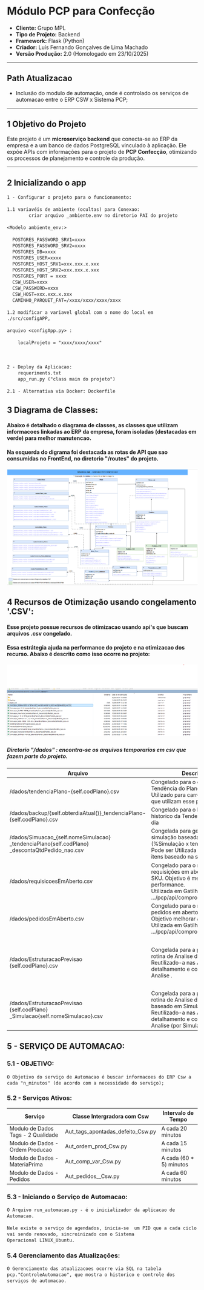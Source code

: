 # Módulo PCP para Confecção

- **Cliente:** Grupo MPL  
- **Tipo de Projeto:** Backend  
- **Framework:** Flask (Python)  
- **Criador:** Luís Fernando Gonçalves de Lima Machado  
- **Versão Produção:** 2.0 (Homologado em 23/10/2025)

---

## Path Atualizacao

- Inclusão do modulo de automação, onde é controlado os serviços de automacao entre o ERP CSW x Sistema PCP;

---
## 1 Objetivo do Projeto

Este projeto é um **microserviço backend** que conecta-se ao ERP da empresa e a um banco de dados PostgreSQL vinculado à aplicação. Ele expõe APIs com informações para o projeto de **PCP Confecção**, otimizando os processos de planejamento e controle da produção.

---


## 2 Inicializando o app
    
    1 - Configurar o projeto para o funcionamento: 
        
    1.1 variavéis de ambiente (ocultas) para Conexao: 
            criar arquivo _ambiente.env no diretorio PAI do projeto
    
    <Modelo ambiente_env:>

      POSTGRES_PASSWORD_SRV1=xxxx
      POSTGRES_PASSWORD_SRV2=xxxx
      POSTGRES_DB=xxxx
      POSTGRES_USER=xxxx
      POSTGRES_HOST_SRV1=xxx.xxx.x.xxx
      POSTGRES_HOST_SRV2=xxx.xxx.x.xxx
      POSTGRES_PORT = xxxx
      CSW_USER=xxxx
      CSW_PASSWORD=xxxx
      CSW_HOST=xxx.xxx.x.xxx
      CAMINHO_PARQUET_FAT=/xxxx/xxxx/xxxx/xxxx

    1.2 modificar a variavel global com o nome do local em ./src/configAPP,
    
    arquivo <configApp.py> :
        
        localProjeto = "xxxx/xxxx/xxxx"
    
    
        
    2 - Deploy da Aplicacao: 
        requeriments.txt
        app_run.py ("class main do projeto")
    
    2.1 - Alternativa via Docker: Dockerfile 

## 3 Diagrama de Classes:
#### Abaixo é detalhado o diagrama de classes, as classes que utilizam informacoes linkadas ao ERP da empresa, foram isoladas (destacadas em verde) para melhor manutencao.
#### Na esquerda do digrama foi destacada as rotas de API que sao consumidas no FrontEnd, no diretorio "/routes" do projeto.
#### ![Diagrama de Classes.png](docsProject%2FDiagrama%20de%20Classes.png)

## 4 Recursos de Otimização  usando congelamento '.CSV':
#### Esse projeto possue recursos de otimizacao usando api's que buscam arquivos .csv congelado.
#### Essa estrátegia ajuda na performance do projeto e na otimizacao dos recurso. Abaixo é descrito como isso ocorre no projeto:
##### ![Exemplo de Diretorio dados.png](docsProject%2FExemplo%20de%20Diretorio%20dados.png)
##### Diretorio "/dados" : encontra-se os arquivos temporarios em csv que fazem parte do projeto. 
| Arquivo                                                                                                    | Descrição                                                                                                                                                               | API's de Disparo                                                                                                                                |
|------------------------------------------------------------------------------------------------------------|-------------------------------------------------------------------------------------------------------------------------------------------------------------------------|-------------------------------------------------------------------------------------------------------------------------------------------------|
| /dados/tendenciaPlano-{self.codPlano}.csv                                                                  | Congelado para o cálculo da Tendência do Plano a nível SKU. Utilizado para carregar simulações que utilizam esse plano.                                                 | POST<br>"{URL-BASE}/pcp/api<br>/tendenciaSku"</br>                                                                                              |
| /dados/backup/{self.obterdiaAtual()}_tendenciaPlano-{self.codPlano}.csv                                    | Congelado para o backup de historico da Tendencia a nivel de dia                                                                                                        | POST<br>"{URL-BASE}/pcp/api                                                                                           |
| /dados/Simuacao_{self.nomeSimulacao}<br>_tendenciaPlano{self.codPlano}</br>_descontaQtdPedido_nao.csv</br> | Congelada para geracao de simulação baseada em parâmetros (%Simulação x tendência).<br>Pode ser Utilizada para "Detalhar" itens baseado na simulação.                   | POST<br>"{URL-BASE}/pcp/api<br>/simulacaoProgramacao"</br>                                                                                      |
| /dados/requisicoesEmAberto.csv                                                                             | Congelado para o retorno das requisições em aberto a nível de SKU. Objetivo é melhorar a performance.<br>Utilizada em Gatilhos nas API: GET .../pcp/api/comprometidoOP. | POST<br>"{URL-BASE}/pcp/api<br>/AnaliseMateriaisPelaTendencia"</br>                                                                             |
| /dados/pedidosEmAberto.csv                                                                                 | Congelado para o retorno dos pedidos em aberto a nível de SKU. Objetivo melhorar a performance.<br>Utilizada em Gatilhos nas API: GET .../pcp/api/comprometidoCompras.  | POST<br>"{URL-BASE}/pcp/api<br>/AnaliseMateriaisPelaTendencia"</br>                                                                             |
| /dados/EstruturacaoPrevisao<br>{self.codPlano}.csv</br>                                                    | Congelada para a performance na rotina de Analise de Materiais . Reutilizado-a nas APIs de detalhamento e congelamento da Analise .                                     | POST<br>"{URL-BASE}/pcp/api<br>/DetalhaNecessidade"<br></br>POST<br>"{URL-BASE}/pcp/api<br>/AnaliseMateriaisPelaTendencia" (BODY: congelar:True) |
| /dados/EstruturacaoPrevisao<br>{self.codPlano}</br>_Simulacao{self.nomeSimulacao}.csv</br>                 | Congelada para a performance na rotina de Analise de Materiais baseado em Simulação. Reutilizado-a nas APIs de detalhamento e congelamento da Analise (por Simulacao) . | POST<br>"{URL-BASE}/pcp/api<br>/DetalhaNecessidade" (BODY: nomeSimulacao: xxx)                                                                  |

## 5 - SERVIÇO DE AUTOMACAO:

### 5.1 - OBJETIVO:
    O Objetivo do serviço de Automacao é buscar informacoes do ERP Csw a cada "n_minutos" (de acordo com a necessidade do serviço);

### 5.2 - Serviços Ativos:
| Serviço                            | Classe Intergradora com Csw    | Intervalo de Tempo         |
|------------------------------------|--------------------------------|----------------------------|
| Modulo de Dados Tags - 2 Qualidade | Aut_tags_apontadas_defeito_Csw.py | A cada 20 minutos          |
| Modulo de Dados - Ordem Producao   | Aut_ordem_prod_Csw.py          | A cada 15 minutos          |
| Modulo de Dados - MateriaPrima     | Aut_comp_var_Csw.py            | A cada (60 * 5) minutos    |
| Modulo de Dados - Pedidos          | Aut_pedidos__Csw.py            | A cada 60 minutos          |

### 5.3 - Iniciando o Serviço de Automacao: 

    O Arquivo run_automacao.py - é o inicializador da aplicacao de Automacao. 
    
    Nele existe o serviço de agendados, inicia-se  um PID que a cada ciclo vai sendo renovado, sincroinizado com o Sistema 
    Operacional LINUX_Ubuntu. 

### 5.4 Gerenciamento das Atualizações:

    O Gerenciamento das atualizacoes ocorre via SQL na tabela pcp."ControleAutomacao", que mostra o historico e controle dos serviços de automacao.
            